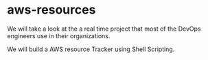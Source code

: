 # aws-resources

We will take a look at the a real time project that most of the DevOps engineers use in their organizations.

We will build a AWS resource Tracker using Shell Scripting.
